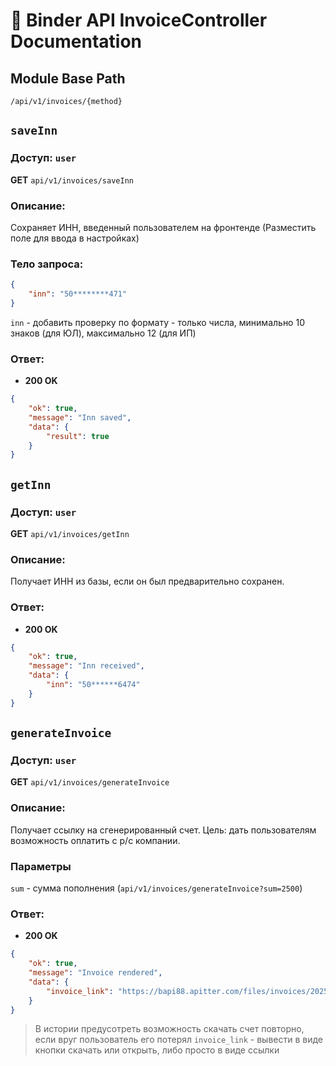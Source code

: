 # 📘 Binder API InvoiceController Documentation

## Module Base Path
`/api/v1/invoices/{method}`

## `saveInn`
### Доступ: `user`

**GET** `api/v1/invoices/saveInn`

### Описание:
Сохраняет ИНН, введенный пользователем на фронтенде (Разместить поле для ввода в настройках)


### Тело запроса:
```json
{
	"inn": "50********471"
}
```
`inn` - добавить проверку по формату - только числа, минимально 10 знаков (для ЮЛ), максимально 12 (для ИП)


### Ответ:
- **200 OK**
```json
{
	"ok": true,
	"message": "Inn saved",
	"data": {
		"result": true
	}
}
```


## `getInn`
### Доступ: `user`

**GET** `api/v1/invoices/getInn`

### Описание:
Получает ИНН из базы, если он был предварительно сохранен.


### Ответ:
- **200 OK**
```json
{
	"ok": true,
	"message": "Inn received",
	"data": {
		"inn": "50******6474"
	}
}
```


## `generateInvoice`
### Доступ: `user`

**GET** `api/v1/invoices/generateInvoice`

### Описание:
Получает ссылку на сгенерированный счет. Цель: дать пользователям возможность оплатить с р/с компании.

### Параметры
`sum` - сумма пополнения (`api/v1/invoices/generateInvoice?sum=2500`)

### Ответ:
- **200 OK**
```json
{
	"ok": true,
	"message": "Invoice rendered",
	"data": {
		"invoice_link": "https://bapi88.apitter.com/files/invoices/20250922_50e1dkkf7j47g7hhs48596668bc8.pdf"
	}
}
```

> В истории предусотреть возможность скачать счет повторно, если вруг пользователь его потерял
> `invoice_link` - вывести в виде кнопки скачать или открыть, либо просто в виде ссылки



